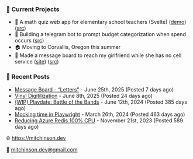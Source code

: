 ### 📌 Current Projects
- 📝 A math quiz web app for elementary school teachers (Svelte) ([demo](https://quiz-staging.mitchinson.dev/)) ([src](https://github.com/bmitchinson/budget-entry))
- 💸 Building a telegram bot to prompt budget categorization when spend occurs ([src](https://github.com/bmitchinson/sms-accountant))
- 🏠 Moving to Corvallis, Oregon this summer
- 💌 Made a message board to reach my girlfriend while she has no cell service ([site](https://letters.mitchinson.dev/)) ([src](https://github.com/bmitchinson/letters))

### 📝 Recent Posts

- [Message Board - “Letters”](https://blog.mitchinson.dev/letters) - June 25th, 2025 (Posted 7 days ago)
- [Vinyl Digitilization](https://blog.mitchinson.dev/vinyl) - June 8th, 2025 (Posted 24 days ago)
- [(WIP) Playdate: Battle of the Bands](https://blog.mitchinson.dev/playdate-dev-one) - June 12th, 2024 (Posted 385 days ago)
- [Mocking time in Playwright](https://blog.mitchinson.dev/playwright-mock-time) - March 26th, 2024 (Posted 463 days ago)
- [Reducing Azure Redis 100% CPU](https://blog.mitchinson.dev/redis-cpu) - November 21st, 2023 (Posted 589 days ago)

🌐 https://mitchinson.dev

💌 mitchinson.dev@gmail.com